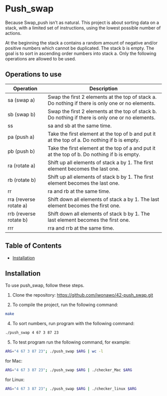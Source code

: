 # Push_swap
Because Swap_push isn’t as natural.
This project is about sorting data on a stack, with a limited set of instructions, using the lowest possible number of actions.

At the beginning the stack a contains a random amount of negative and/or positive numbers which cannot be duplicated.
The stack b is empty.
The goal is to sort in ascending order numbers into stack a.
Only the following operations are allowed to be used.

## Operations to use

| Operation | Description |
|---|---|
| sa (swap a) | Swap the first 2 elements at the top of stack a. Do nothing if there is only one or no elements. |
| sb (swap b) | Swap the first 2 elements at the top of stack b. Do nothing if there is only one or no elements. |
| ss | sa and sb at the same time. |
| pa (push a) | Take the first element at the top of b and put it at the top of a. Do nothing if b is empty. |
| pb (push b) | Take the first element at the top of a and put it at the top of b. Do nothing if b is empty. |
| ra (rotate a) | Shift up all elements of stack a by 1. The first element becomes the last one. |
| rb (rotate b) | Shift up all elements of stack b by 1. The first element becomes the last one. |
| rr | ra and rb at the same time. |
| rra (reverse rotate a) | Shift down all elements of stack a by 1. The last element becomes the first one. |
| rrb (reverse rotate b) | Shift down all elements of stack b by 1. The last element becomes the first one. |
| rrr | rra and rrb at the same time. |

## Table of Contents
- [Installation](#installation)

## Installation
To use push_swap, follow these steps.

1. Clone the repository:
https://github.com/iwonawo/42-push_swap.git

2. To compile the project, run the following command:

```bash
make
```

4. To sort numbers, run program with the following command:

```bash
./push_swap 4 67 3 87 23
```

5. To test program run the following command, for example:

```bash
ARG="4 67 3 87 23"; ./push_swap $ARG | wc -l
```

for Mac:
```bash
ARG="4 67 3 87 23"; ./push_swap $ARG | ./checker_Mac $ARG
```

for Linux:
```bash
ARG="4 67 3 87 23"; ./push_swap $ARG | ./checker_linux $ARG
```